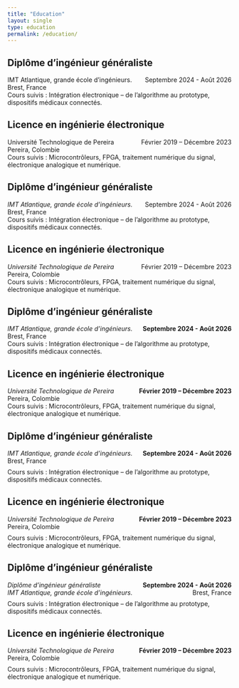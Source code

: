 ```yaml
---
title: "Education"
layout: single
type: education
permalink: /education/
---
```


<div>
  <h2>Diplôme d’ingénieur généraliste</h2>
  <div style="display: flex; justify-content: space-between;">
    <div>IMT Atlantique, grande école d’ingénieurs.</div>
    <div>Septembre 2024 - Août 2026</div>
  </div>
  <div>Brest, France</div>
  <div>Cours suivis : Intégration électronique – de l’algorithme au prototype, dispositifs médicaux connectés.</div>

  <h2>Licence en ingénierie électronique</h2>
  <div style="display: flex; justify-content: space-between;">
    <div>Université Technologique de Pereira</div>
    <div>Février 2019 – Décembre 2023</div>
  </div>
  <div>Pereira, Colombie</div>
  <div>Cours suivis : Microcontrôleurs, FPGA, traitement numérique du signal, électronique analogique et numérique.</div>
</div>


<div>
  <h2>Diplôme d’ingénieur généraliste</h2>
  <div style="display: flex; justify-content: space-between;">
    <div style="font-style: italic;">IMT Atlantique, grande école d’ingénieurs.</div>
    <div>Septembre 2024 - Août 2026</div>
  </div>
  <div>Brest, France</div>
  <div>Cours suivis : Intégration électronique – de l’algorithme au prototype, dispositifs médicaux connectés.</div>

  <h2>Licence en ingénierie électronique</h2>
  <div style="display: flex; justify-content: space-between;">
    <div style="font-style: italic;">Université Technologique de Pereira</div>
    <div>Février 2019 – Décembre 2023</div>
  </div>
  <div>Pereira, Colombie</div>
  <div>Cours suivis : Microcontrôleurs, FPGA, traitement numérique du signal, électronique analogique et numérique.</div>
</div>

<div>
  <h2>Diplôme d’ingénieur généraliste</h2>
  <div style="display: flex; justify-content: space-between;">
    <div style="font-style: italic;">IMT Atlantique, grande école d’ingénieurs.</div>
    <div style="font-weight: bold;">Septembre 2024 - Août 2026</div>
  </div>
  <div>Brest, France</div>
  <div>Cours suivis : Intégration électronique – de l’algorithme au prototype, dispositifs médicaux connectés.</div>

  <h2>Licence en ingénierie électronique</h2>
  <div style="display: flex; justify-content: space-between;">
    <div style="font-style: italic;">Université Technologique de Pereira</div>
    <div style="font-weight: bold;">Février 2019 – Décembre 2023</div>
  </div>
  <div>Pereira, Colombie</div>
  <div>Cours suivis : Microcontrôleurs, FPGA, traitement numérique du signal, électronique analogique et numérique.</div>
</div>

<div>
  <h2>Diplôme d’ingénieur généraliste</h2>
  <div style="display: flex; justify-content: space-between;">
    <div style="font-style: italic;">IMT Atlantique, grande école d’ingénieurs.</div>
    <div style="font-weight: bold;">Septembre 2024 - Août 2026</div>
  </div>
  <div>Brest, France</div>
  <div style="margin-top: 8px;">Cours suivis : Intégration électronique – de l’algorithme au prototype, dispositifs médicaux connectés.</div>

  <h2>Licence en ingénierie électronique</h2>
  <div style="display: flex; justify-content: space-between;">
    <div style="font-style: italic;">Université Technologique de Pereira</div>
    <div style="font-weight: bold;">Février 2019 – Décembre 2023</div>
  </div>
  <div>Pereira, Colombie</div>
  <div style="margin-top: 8px;">Cours suivis : Microcontrôleurs, FPGA, traitement numérique du signal, électronique analogique et numérique.</div>
</div>


<div>
  <h2>Diplôme d’ingénieur généraliste</h2>
  <div style="display: flex; justify-content: space-between;">
    <div style="font-style: italic;">Diplôme d’ingénieur généraliste</div>
    <div style="font-weight: bold;">Septembre 2024 - Août 2026</div>
  </div>
  <div style="display: flex; justify-content: space-between;">
    <div style="font-style: italic;">IMT Atlantique, grande école d’ingénieurs.</div>
    <div>Brest, France</div>
  </div>
  <div style="margin-top: 8px;">Cours suivis : Intégration électronique – de l’algorithme au prototype, dispositifs médicaux connectés.</div>

  <h2>Licence en ingénierie électronique</h2>
  <div style="display: flex; justify-content: space-between;">
    <div style="font-style: italic;">Université Technologique de Pereira</div>
    <div style="font-weight: bold;">Février 2019 – Décembre 2023</div>
  </div>
  <div>Pereira, Colombie</div>
  <div style="margin-top: 8px;">Cours suivis : Microcontrôleurs, FPGA, traitement numérique du signal, électronique analogique et numérique.</div>
</div>
